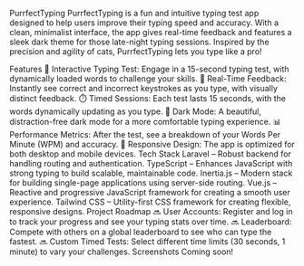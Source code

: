 PurrfectTyping
PurrfectTyping is a fun and intuitive typing test app designed to help users improve their typing speed and accuracy. With a clean, minimalist interface, the app gives real-time feedback and features a sleek dark theme for those late-night typing sessions. Inspired by the precision and agility of cats, PurrfectTyping lets you type like a pro!

Features
🐾 Interactive Typing Test: Engage in a 15-second typing test, with dynamically loaded words to challenge your skills.
🎯 Real-Time Feedback: Instantly see correct and incorrect keystrokes as you type, with visually distinct feedback.
⏱️ Timed Sessions: Each test lasts 15 seconds, with the words dynamically updating as you type.
🌙 Dark Mode: A beautiful, distraction-free dark mode for a more comfortable typing experience.
📊 Performance Metrics: After the test, see a breakdown of your Words Per Minute (WPM) and accuracy.
📱 Responsive Design: The app is optimized for both desktop and mobile devices.
Tech Stack
Laravel – Robust backend for handling routing and authentication.
TypeScript – Enhances JavaScript with strong typing to build scalable, maintainable code.
Inertia.js – Modern stack for building single-page applications using server-side routing.
Vue.js – Reactive and progressive JavaScript framework for creating a smooth user experience.
Tailwind CSS – Utility-first CSS framework for creating flexible, responsive designs.
Project Roadmap
🔜 User Accounts: Register and log in to track your progress and see your typing stats over time.
🔜 Leaderboard: Compete with others on a global leaderboard to see who can type the fastest.
🔜 Custom Timed Tests: Select different time limits (30 seconds, 1 minute) to vary your challenges.
Screenshots
Coming soon!


